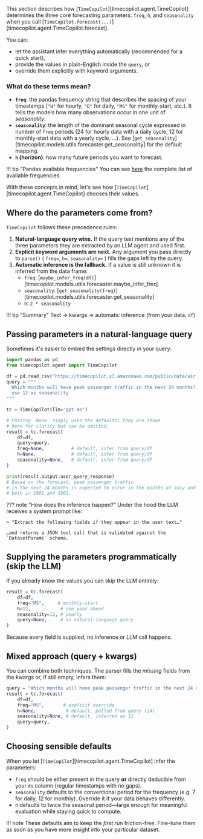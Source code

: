 This section describes how [`TimeCopilot`][timecopilot.agent.TimeCopilot] determines the three core forecasting parameters: `freq`, `h`, and `seasonality` when you call
[`TimeCopilot.forecast(...)`][timecopilot.agent.TimeCopilot.forecast].  

You can:

- let the assistant infer everything automatically (recommended for a quick
  start),
- provide the values in plain-English inside the `query`, or
- override them explicitly with keyword arguments.

### What do these terms mean?

* **`freq`**: the pandas frequency string that describes the spacing of your
  timestamps (`"H"` for hourly, `"D"` for daily, `"MS"` for monthly-start,
  etc.).  It tells the models how many observations occur in one unit of
  *seasonality*.
* **`seasonality`**: the length of the dominant seasonal cycle expressed in
  number of `freq` periods (24 for hourly data with a daily cycle, 12 for
  monthly‐start data with a yearly cycle, …).  See
  [`get_seasonality`][timecopilot.models.utils.forecaster.get_seasonality] for the default mapping.
* **`h` (horizon)**: how many future periods you want to forecast.

!!! tip "Pandas available frequencies"
    You can see [here](https://pandas.pydata.org/pandas-docs/stable/user_guide/timeseries.html#offset-aliases) the complete list of available frequencies.  

With these concepts in mind, let's see how [`TimeCopilot`][timecopilot.agent.TimeCopilot] chooses their values.

## Where do the parameters come from?

`TimeCopilot` follows these precedence rules:

1. **Natural-language query wins.**
   If the query text mentions any of the three parameters they are extracted by
   an LLM agent and used first.
2. **Explicit keyword arguments are next.**
   Any argument you pass directly to `parse()` ( `freq=`, `h=`,
   `seasonality=` ) fills the gaps left by the query.
3. **Automatic inference is the fallback.**
   If a value is still unknown it is inferred from the data frame:
    * `freq`: [`maybe_infer_freq(df)`][timecopilot.models.utils.forecaster.maybe_infer_freq]
    * `seasonality`: [`get_seasonality(freq)`][timecopilot.models.utils.forecaster.get_seasonality]
    * `h`: `2 * seasonality`

!!! tip "Summary"
    Text -> kwargs -> automatic inference (from your data, `df`)

## Passing parameters in a natural-language query

Sometimes it's easier to embed the settings directly in your query:

```python
import pandas as pd
from timecopilot.agent import TimeCopilot

df = pd.read_csv("https://timecopilot.s3.amazonaws.com/public/data/air_passengers.csv")
query = """
  Which months will have peak passenger traffic in the next 24 months? 
  use 12 as seasonality
""" 

tc = TimeCopilot(llm="gpt-4o")

# Passing `None` simply uses the defaults; they are shown
# here for clarity but can be omitted.
result = tc.forecast(
    df=df,
    query=query,
    freq=None,          # default, infer from query/df
    h=None,             # default, infer from query/df
    seasonality=None,   # default, infer from query/df
)

print(result.output.user_query_response)
# Based on the forecast, peak passenger traffic 
# in the next 24 months is expected to occur in the months of July and August 
# both in 1961 and 1962.
```

??? note "How does the inference happen?"
    Under the hood the LLM receives a system prompt like:

    > "Extract the following fields if they appear in the user text…"

    …and returns a JSON tool call that is validated against the
    `DatasetParams` schema.


## Supplying the parameters programmatically (skip the LLM)

If you already know the values you can skip the LLM entirely:

```python
result = tc.forecast(
    df=df,
    freq="MS",     # monthly-start
    h=12,           # one year ahead
    seasonality=12, # yearly
    query=None,     # no natural-language query
)
```

Because every field is supplied, no inference or LLM call happens.

## Mixed approach (query + kwargs)

You can combine both techniques. The parser fills the *missing* fields from the
kwargs or, if still empty, infers them:

```python
query = "Which months will have peak passenger traffic in the next 24 months?"
result = tc.forecast(
    df=df,
    freq="MS",       # explicit override
    h=None,           # default, pulled from query (24)
    seasonality=None, # default, inferred as 12
    query=query,
)
```

## Choosing sensible defaults

When you let [`TimeCopilot`][timecopilot.agent.TimeCopilot] infer the parameters:

* `freq` should be either present in the query **or** directly deducible from
your `ds` column (regular timestamps with no gaps).
* `seasonality` defaults to the conventional period for the frequency
  (e.g. 7 for daily, 12 for monthly). Override it if your data behaves
differently.
* `h` defaults to twice the seasonal period—large enough for
  meaningful evaluation while staying quick to compute.

!!! note
    These defaults aim to keep the *first run* friction-free. Fine-tune them
    as soon as you have more insight into your particular dataset. 